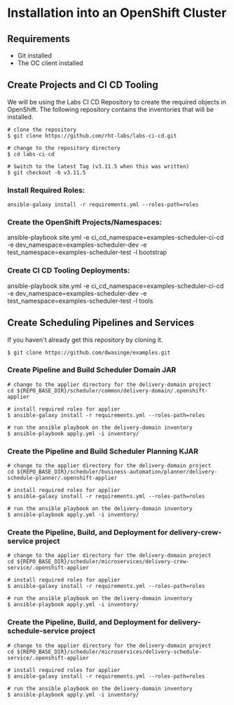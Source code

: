 # Installation into an OpenShift Cluster

## Requirements

* Git installed
* The OC client installed

## Create Projects and CI CD Tooling

We will be using the Labs CI CD Repository to create the required objects in OpenShift.  The following repository contains the inventories that will be installed.

```
# clone the repository
$ git clone https://github.com/rht-labs/labs-ci-cd.git

# change to the repository directory
$ cd labs-ci-cd

# Switch to the latest Tag (v3.11.5 when this was written)
$ git checkout -b v3.11.5

```

### Install Required Roles:

```
ansible-galaxy install -r requirements.yml --roles-path=roles
```

### Create the OpenShift Projects/Namespaces:

ansible-playbook site.yml -e ci_cd_namespace=examples-scheduler-ci-cd -e dev_namespace=examples-scheduler-dev -e test_namespace=examples-scheduler-test -l bootstrap

### Create CI CD Tooling Deployments:

ansible-playbook site.yml -e ci_cd_namespace=examples-scheduler-ci-cd -e dev_namespace=examples-scheduler-dev -e test_namespace=examples-scheduler-test -l tools

## Create Scheduling Pipelines and Services

If you haven't already get this repository by cloning it.

```
$ git clone https://github.com/dwasinge/examples.git
```
### Create Pipeline and Build Scheduler Domain JAR

```
# change to the applier directory for the delivery-domain project
cd ${REPO_BASE_DIR}/scheduler/common/delivery-domain/.openshift-applier

# install required roles for applier
$ ansible-galaxy install -r requirements.yml --roles-path=roles

# run the ansible playbook on the delivery-domain inventory
$ ansible-playbook apply.yml -i inventory/
```

### Create the Pipeline and Build Scheduler Planning KJAR

```
# change to the applier directory for the delivery-domain project
cd ${REPO_BASE_DIR}/scheduler/business-automation/planner/delivery-schedule-planner/.openshift-applier

# install required roles for applier
$ ansible-galaxy install -r requirements.yml --roles-path=roles

# run the ansible playbook on the delivery-domain inventory
$ ansible-playbook apply.yml -i inventory/
```

### Create the Pipeline, Build, and Deployment for delivery-crew-service project

```
# change to the applier directory for the delivery-domain project
cd ${REPO_BASE_DIR}/scheduler/microservices/delivery-crew-service/.openshift-applier

# install required roles for applier
$ ansible-galaxy install -r requirements.yml --roles-path=roles

# run the ansible playbook on the delivery-domain inventory
$ ansible-playbook apply.yml -i inventory/
```

### Create the Pipeline, Build, and Deployment for delivery-schedule-service project

```
# change to the applier directory for the delivery-domain project
cd ${REPO_BASE_DIR}/scheduler/microservices/delivery-schedule-service/.openshift-applier

# install required roles for applier
$ ansible-galaxy install -r requirements.yml --roles-path=roles

# run the ansible playbook on the delivery-domain inventory
$ ansible-playbook apply.yml -i inventory/
```

